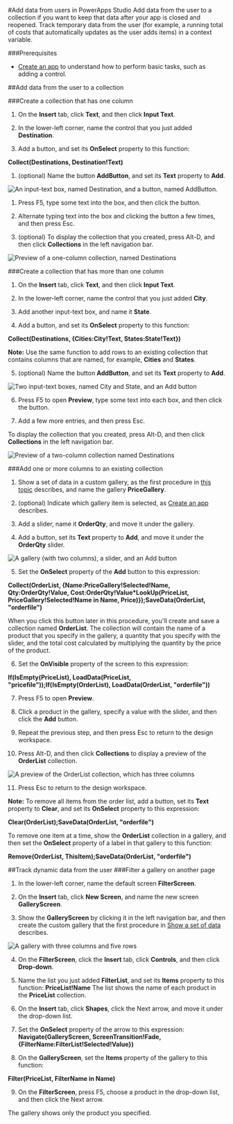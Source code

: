 <properties
	pageTitle="Add data from users in KratosApps Studio"
	description="In KratosApps Studio, add data from users to a collection, which you can save, or to a context variable, which is discarded when the app is closed."
	services="kratosapps"
	authors="AFTOwen"
 />

#Add data from users in PowerApps Studio
Add data from the user to a collection if you want to keep that data after your app is closed and reopened. Track temporary data from the user (for example, a running total of costs that automatically updates as the user adds items) in a context variable.

###Prerequisites
* [Create an app](Create+your+first+app+in+PowerApps+Studio.md) to understand how to perform basic tasks, such as adding a control.

##Add data from the user to a collection

###Create a collection that has one column
1. On the **Insert** tab, click **Text**, and then click **Input Text**.

2. In the lower-left corner, name the control that you just added **Destination**.

3. Add a button, and set its **OnSelect** property to this function:

 **Collect(Destinations, Destination!Text)**
1. (optional) Name the button **AddButton**, and set its **Text** property to **Add**.

 ![An input-text box, named Destination, and a button, named AddButton.](../Image/AddUserData/sienaUser1Col.jpg)
 
1. Press F5, type some text into the box, and then click the button.

2. Alternate typing text into the box and clicking the button a few times, and then press Esc.

3. (optional) To display the collection that you created, press Alt-D, and then click **Collections** in the left navigation bar.

 ![Preview of a one-column collection, named Destinations](../Image/AddUserData/sienaUser1ColPreview.jpg)

###Create a collection that has more than one column
1. On the **Insert** tab, click **Text**, and then click **Input Text**.

2. In the lower-left corner, name the control that you just added **City**.

3. Add another input-text box, and name it **State**.

4. Add a button, and set its **OnSelect** property to this function:

 **Collect(Destinations, {Cities:City!Text, States:State!Text})**

 **Note:** Use the same function to add rows to an existing collection that contains columns that are named, for example, **Cities** and **States**.
 
5. (optional) Name the button **AddButton**, and set its **Text** property to **Add**.

 ![Two input-text boxes, named City and State, and an Add button](../Image/AddUserData/sienaUserCityStateAdd.jpg)

6. Press F5 to open **Preview**, type some text into each box, and then click the button.

7. Add a few more entries, and then press Esc.
 
 To display the collection that you created, press Alt-D, and then click **Collections** in the left navigation bar.

 ![Preview of a two-column collection named Destinations](../Image/AddUserData/sienaUserCityStatePreview.jpg)
 
###Add one or more columns to an existing collection
1. Show a set of data in a custom gallery, as the first procedure in [this topic](Create+your+first+app+in+PowerApps+Studio.md) describes, and name the gallery **PriceGallery**.

2. (optional) Indicate which gallery item is selected, as [Create an app](Create+your+first+app+in+PowerApps+Studio.md) describes.

3. Add a slider, name it **OrderQty**, and move it under the gallery.

4. Add a button, set its **Text** property to **Add**, and move it under the **OrderQty** slider.

 ![A gallery (with two columns), a slider, and an Add button](../Image/AddUserData/sienaFilterAddOrder.jpg)

5. Set the **OnSelect** property of the **Add** button to this expression:

 **Collect(OrderList, {Name:PriceGallery!Selected!Name, Qty:OrderQty!Value, Cost:OrderQty!Value*LookUp(PriceList, PriceGallery!Selected!Name in Name, Price)});SaveData(OrderList, "orderfile")**

 When you click this button later in this procedure, you'll create and save a collection named **OrderList**. The collection will contain the name of a product that you specify in the gallery, a quantity that you specify with the slider, and the total cost calculated by multiplying the quantity by the price of the product.

6. Set the **OnVisible** property of the screen to this expression:

 **If(IsEmpty(PriceList), LoadData(PriceList, "pricefile"));If(IsEmpty(OrderList), LoadData(OrderList, "orderfile"))** 

7. Press F5 to open **Preview**. 

8. Click a product in the gallery, specify a value with the slider, and then click the **Add** button.

9. Repeat the previous step, and then press Esc to return to the design workspace.

10. Press Alt-D, and then click **Collections** to display a preview of the **OrderList** collection.

 ![A preview of the OrderList collection, which has three columns](../Image/AddUserData/sienaFilterOrderList.jpg)
 
11. Press Esc to return to the design workspace.

**Note:** To remove all items from the order list, add a button, set its **Text** property to **Clear**, and set its **OnSelect** property to this expression:

**Clear(OrderList);SaveData(OrderList, "orderfile")**

To remove one item at a time, show the **OrderList** collection in a gallery, and then set the **OnSelect** property of a label in that gallery to this function:

**Remove(OrderList, ThisItem);SaveData(OrderList, "orderfile")**

##Track dynamic data from the user
###Filter a gallery on another page
1. In the lower-left corner, name the default screen **FilterScreen**.

2. On the **Insert** tab, click **New Screen**, and name the new screen **GalleryScreen**.

3. Show the **GalleryScreen** by clicking it in the left navigation bar, and then create the custom gallery that the first procedure in [Show a set of data](Show+a+set+of+data+in+PowerApps+Studio.md) describes.

 ![A gallery with three columns and five rows](../Image/AddUserData/DELsienaFilterPriceGallery.jpg)

4. On the **FilterScreen**, click the **Insert** tab, click **Controls**, and then click **Drop-down**.

5. Name the list you just added **FilterList**, and set its **Items** property to this function: 
 **PriceList!Name**
 The list shows the name of each product in the **PriceList** collection.
6. On the **Insert** tab, click **Shapes**, click the Next arrow, and move it under the drop-down list. 

7. Set the **OnSelect** property of the arrow to this expression:
 **Navigate(GalleryScreen, ScreenTransition!Fade, {FilterName:FilterList!Selected!Value})**
 
8. On the **GalleryScreen**, set the **Items** property of the gallery to this function:

 **Filter(PriceList, FilterName in Name)**
 
9. On the **FilterScreen**, press F5, choose a product in the drop-down list, and then click the Next arrow.

 The gallery shows only the product you specified.